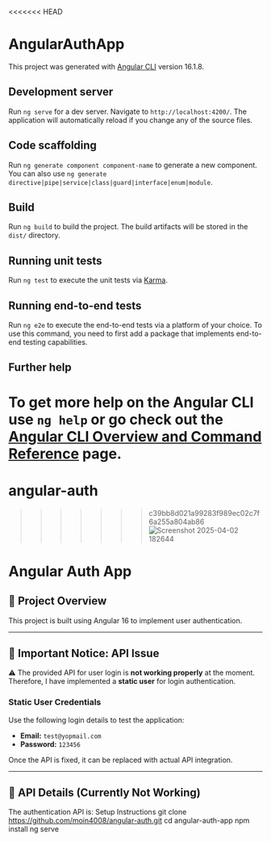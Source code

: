 <<<<<<< HEAD
# AngularAuthApp

This project was generated with [Angular CLI](https://github.com/angular/angular-cli) version 16.1.8.

## Development server

Run `ng serve` for a dev server. Navigate to `http://localhost:4200/`. The application will automatically reload if you change any of the source files.

## Code scaffolding

Run `ng generate component component-name` to generate a new component. You can also use `ng generate directive|pipe|service|class|guard|interface|enum|module`.

## Build

Run `ng build` to build the project. The build artifacts will be stored in the `dist/` directory.

## Running unit tests

Run `ng test` to execute the unit tests via [Karma](https://karma-runner.github.io).

## Running end-to-end tests

Run `ng e2e` to execute the end-to-end tests via a platform of your choice. To use this command, you need to first add a package that implements end-to-end testing capabilities.

## Further help

To get more help on the Angular CLI use `ng help` or go check out the [Angular CLI Overview and Command Reference](https://angular.io/cli) page.
=======
# angular-auth
>>>>>>> c39bb8d021a99283f989ec02c7f6a255a804ab86
![Screenshot 2025-04-02 182644](https://github.com/user-attachments/assets/3e1eb142-40c3-4c37-bc9b-ab0d27873669)
# Angular Auth App

## 🚀 Project Overview
This project is built using Angular 16 to implement user authentication.

---

## 🔴 Important Notice: API Issue
⚠️ The provided API for user login is **not working properly** at the moment.  
Therefore, I have implemented a **static user** for login authentication.

### **Static User Credentials**
Use the following login details to test the application:
- **Email:** `test@yopmail.com`
- **Password:** `123456`

Once the API is fixed, it can be replaced with actual API integration.

---

## 📝 API Details (Currently Not Working)
The authentication API is:
Setup Instructions
git clone https://github.com/moin4008/angular-auth.git
cd angular-auth-app
npm install
ng serve


